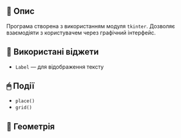 ## 📌 Опис
Програма створена з використанням модуля `tkinter`. Дозволяє взаємодіяти з користувачем через графічний інтерфейс.

## 🧩 Використані віджети
- `Label` — для відображення тексту


## 🖱 Події
- `place()`
- `grid()` 

## 📐 Геометрія
